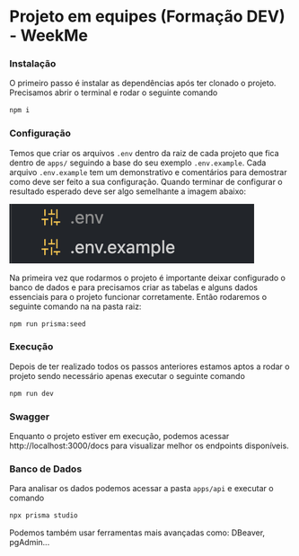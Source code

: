 # Projeto em equipes (Formação DEV) - WeekMe

### Instalação

O primeiro passo é instalar as dependências após ter clonado o projeto. Precisamos abrir o terminal e rodar o seguinte comando

```bash
npm i
```

### Configuração

Temos que criar os arquivos `.env` dentro da raiz de cada projeto que fica dentro de `apps/` seguindo a base do seu exemplo `.env.example`. Cada arquivo `.env.example` tem um demonstrativo e comentários para demostrar como deve ser feito a sua configuração. Quando terminar de configurar o resultado esperado deve ser algo semelhante a imagem abaixo:

![Exemplo de .env](assets/env.png)

Na primeira vez que rodarmos o projeto é importante deixar configurado o banco de dados e para precisamos criar as tabelas e alguns dados essenciais para o projeto funcionar corretamente. Então rodaremos o seguinte comando na na pasta raiz:

```bash
npm run prisma:seed
```

### Execução

Depois de ter realizado todos os passos anteriores estamos aptos a rodar o projeto sendo necessário apenas executar o seguinte comando

```bash
npm run dev
```

### Swagger

Enquanto o projeto estiver em execução, podemos acessar http://localhost:3000/docs para visualizar melhor os endpoints disponíveis.

### Banco de Dados

Para analisar os dados podemos acessar a pasta `apps/api` e executar o comando

```bash
npx prisma studio
```

Podemos também usar ferramentas mais avançadas como: DBeaver, pgAdmin...
